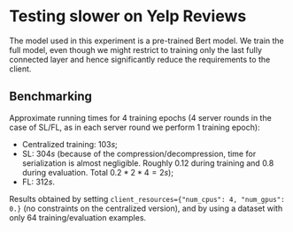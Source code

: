 # Testing slower on Yelp Reviews

The model used in this experiment is a pre-trained Bert model. We train the full model, even though we might restrict to training only the last fully connected layer and hence significantly reduce the requirements to the client.

## Benchmarking

Approximate running times for $4$ training epochs ($4$ server rounds in the case of SL/FL, as in each server round we perform $1$ training epoch):

- Centralized training: $103s$;
- SL: $304s$ (because of the compression/decompression, time for serialization is almost negligible. Roughly $0.12$ during training and $0.8$ during evaluation. Total $0.2 * 2 * 4 = 2s$);
- FL: $312s$.

Results obtained by setting `client_resources={"num_cpus": 4, "num_gpus": 0.}` (no constraints on the centralized version), and by using a dataset with only $64$ training/evaluation examples.
